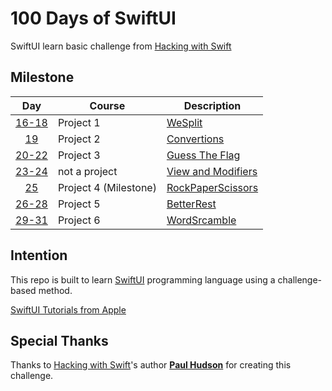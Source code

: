# 100 Days of SwiftUI

SwiftUI learn basic challenge from [Hacking with Swift](https://www.hackingwithswift.com/100/swiftui)

## Milestone

| Day | Course | Description |
|:---:|--------|-------------|
|[16-18](https://www.hackingwithswift.com/100/swiftui/16)| Project 1 | [WeSplit](https://github.com/chxenia/100-Days-Of-SwiftUI/tree/main/Days%2016-18%20(WeSplit)) |
|[19](https://www.hackingwithswift.com/100/swiftui/19)| Project 2 | [Convertions](https://github.com/chxenia/100-Days-Of-SwiftUI/tree/main/Day%2019%20(Challenge)) |
|[20-22](https://www.hackingwithswift.com/100/swiftui/22)| Project 3 | [Guess The Flag](https://github.com/chxenia/100-Days-Of-SwiftUI/tree/main/Days%2020-22%20(Guess%20the%20Flag)) |
|[23-24](https://www.hackingwithswift.com/100/swiftui/24)| not a project| [View and Modifiers](https://github.com/chxenia/100-Days-Of-SwiftUI/tree/main/Days%2023-24%20(Views%20and%20modifiers)) |
|[25](https://www.hackingwithswift.com/100/swiftui/24)| Project 4 (Milestone)| [RockPaperScissors](https://github.com/chxenia/100-Days-Of-SwiftUI/tree/main/Day%2025%20(Milestone%201:%20RockPaperScissors)) |
|[26-28](https://www.hackingwithswift.com/100/swiftui/26)| Project 5 | [BetterRest](https://github.com/chxenia/100-Days-Of-SwiftUI/tree/main/Days%2026-28%20(Better%20Rest))|
|[29-31](https://www.hackingwithswift.com/100/swiftui/29)| Project 6 | [WordSrcamble](https://github.com/chxenia/100-Days-Of-SwiftUI/tree/main/Days%2029-31%20(Word%20Scramble)) |



## Intention

This repo is built to learn [SwiftUI](https://developer.apple.com/swiftui/) programming language using a challenge-based method.

[SwiftUI Tutorials from Apple](https://developer.apple.com/tutorials/SwiftUI)

## Special Thanks

Thanks to [Hacking with Swift](https://www.hackingwithswift.com/)'s author [**Paul Hudson**](https://www.hackingwithswift.com/about) for creating this challenge.

